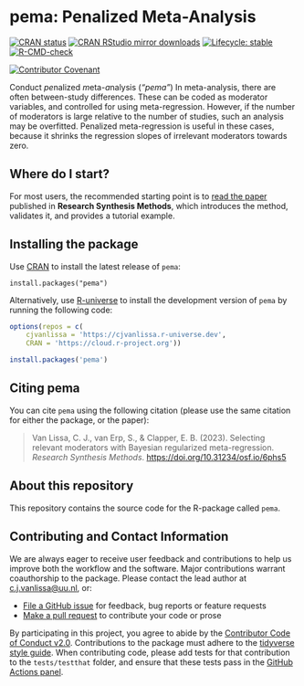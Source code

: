 
# pema: Penalized Meta-Analysis <!--a href='https://doi.org/10.31234/osf.io/6phs5'><img src='https://github.com/cjvanlissa/pema/raw/master/docs/pema_icon.png' align="right" height="139" /></a-->

[![CRAN
status](https://www.r-pkg.org/badges/version/pema)](https://CRAN.R-project.org/package=pema)
[![CRAN RStudio mirror
downloads](https://cranlogs.r-pkg.org/badges/grand-total/pema?color=blue)](https://cran.r-project.org/package=pema)
[![Lifecycle:
stable](https://img.shields.io/badge/lifecycle-stable-brightgreen.svg)](https://lifecycle.r-lib.org/articles/stages.html#stable)
[![R-CMD-check](https://github.com/cjvanlissa/pema/workflows/R-CMD-check/badge.svg)](https://github.com/cjvanlissa/pema/actions)
<!-- [![R-CMD-check](https://github.com/cjvanlissa/pema/workflows/R-CMD-check/badge.svg)](https://github.com/cjvanlissa/pema/actions) -->
<!-- [![codecov](https://codecov.io/gh/cjvanlissa/pema/branch/master/graph/badge.svg?token=7S9XKDRT4M)](https://codecov.io/gh/cjvanlissa/pema) -->
[![Contributor
Covenant](https://img.shields.io/badge/Contributor%20Covenant-v2.0%20adopted-ff69b4.svg)](https://www.contributor-covenant.org/version/2/0/code_of_conduct.html)
<!-- [![CII Best Practices](https://bestpractices.coreinfrastructure.org/projects/3969/badge)](https://bestpractices.coreinfrastructure.org/projects/3969) -->

Conduct *pe*nalized *m*eta-*a*nalysis (*“pema”*) In meta-analysis, there
are often between-study differences. These can be coded as moderator
variables, and controlled for using meta-regression. However, if the
number of moderators is large relative to the number of studies, such an
analysis may be overfitted. Penalized meta-regression is useful in these
cases, because it shrinks the regression slopes of irrelevant moderators
towards zero.

## Where do I start?

For most users, the recommended starting point is to [read the
paper](https://doi.org/10.31234/osf.io/6phs5) published in **Research
Synthesis Methods**, which introduces the method, validates it, and
provides a tutorial example.

## Installing the package

Use [CRAN](https://CRAN.R-project.org/package=pema) to install the
latest release of `pema`:

    install.packages("pema")

Alternatively, use [R-universe](https://cjvanlissa.r-universe.dev) to
install the development version of `pema` by running the following code:

``` r
options(repos = c(
    cjvanlissa = 'https://cjvanlissa.r-universe.dev',
    CRAN = 'https://cloud.r-project.org'))

install.packages('pema')
```

## Citing pema

You can cite `pema` using the following citation (please use the same
citation for either the package, or the paper):

> Van Lissa, C. J., van Erp, S., & Clapper, E. B. (2023). Selecting
> relevant moderators with Bayesian regularized meta-regression.
> *Research Synthesis Methods*. <https://doi.org/10.31234/osf.io/6phs5>

## About this repository

This repository contains the source code for the R-package called
`pema`.

## Contributing and Contact Information

We are always eager to receive user feedback and contributions to help
us improve both the workflow and the software. Major contributions
warrant coauthorship to the package. Please contact the lead author at
<c.j.vanlissa@uu.nl>, or:

- [File a GitHub issue](https://github.com/cjvanlissa/pema) for
  feedback, bug reports or feature requests
- [Make a pull request](https://github.com/cjvanlissa/pema/pulls) to
  contribute your code or prose

By participating in this project, you agree to abide by the [Contributor
Code of Conduct v2.0](https://www.contributor-covenant.org/).
Contributions to the package must adhere to the [tidyverse style
guide](https://style.tidyverse.org/). When contributing code, please add
tests for that contribution to the `tests/testthat` folder, and ensure
that these tests pass in the [GitHub Actions
panel](https://github.com/cjvanlissa/pema/actions/workflows/R-CMD-check).
